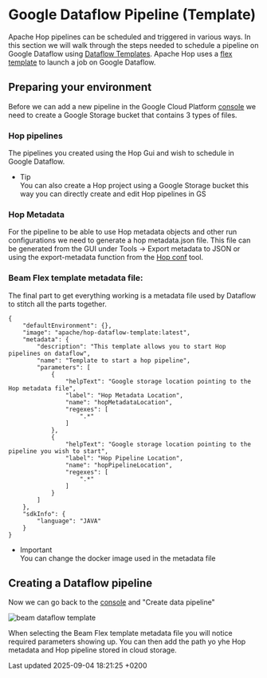 <div id="header">

# Google Dataflow Pipeline (Template)

</div>

<div id="content">

<div id="preamble">

<div class="sectionbody">

<div class="paragraph">

Apache Hop pipelines can be scheduled and triggered in various ways. In this section we will walk through the steps needed to schedule a pipeline on Google Dataflow using [Dataflow Templates](https://cloud.google.com/dataflow/docs/concepts/dataflow-templates). Apache Hop uses a [flex template](https://cloud.google.com/dataflow/docs/guides/templates/using-flex-templates) to launch a job on Google Dataflow.

</div>

</div>

</div>

<div class="sect1">

## Preparing your environment

<div class="sectionbody">

<div class="paragraph">

Before we can add a new pipeline in the Google Cloud Platform [console](https://console.cloud.google.com/dataflow/pipelines) we need to create a Google Storage bucket that contains 3 types of files.

</div>

<div class="sect2">

### Hop pipelines

<div class="paragraph">

The pipelines you created using the Hop Gui and wish to schedule in Google Dataflow.

</div>

<div class="dlist">

  - Tip  
    You can also create a Hop project using a Google Storage bucket this way you can directly create and edit Hop pipelines in GS

</div>

</div>

<div class="sect2">

### Hop Metadata

<div class="paragraph">

For the pipeline to be able to use Hop metadata objects and other run configurations we need to generate a hop metadata.json file. This file can be generated from the GUI under Tools → Export metadata to JSON or using the export-metadata function from the [Hop conf](hop-tools/hop-conf/hop-conf.smdEl1MRLN) tool.

</div>

</div>

<div class="sect2">

### Beam Flex template metadata file:

<div class="paragraph">

The final part to get everything working is a metadata file used by Dataflow to stitch all the parts together.

</div>

<div class="listingblock">

<div class="content">

``` highlight
{
    "defaultEnvironment": {},
    "image": "apache/hop-dataflow-template:latest",
    "metadata": {
        "description": "This template allows you to start Hop pipelines on dataflow",
        "name": "Template to start a hop pipeline",
        "parameters": [
            {
                "helpText": "Google storage location pointing to the Hop metadata file",
                "label": "Hop Metadata Location",
                "name": "hopMetadataLocation",
                "regexes": [
                    ".*"
                ]
            },
            {
                "helpText": "Google storage location pointing to the pipeline you wish to start",
                "label": "Hop Pipeline Location",
                "name": "hopPipelineLocation",
                "regexes": [
                    ".*"
                ]
            }
        ]
    },
    "sdkInfo": {
        "language": "JAVA"
    }
}
```

</div>

</div>

<div class="dlist">

  - Important  
    You can change the docker image used in the metadata file

</div>

</div>

</div>

</div>

<div class="sect1">

## Creating a Dataflow pipeline

<div class="sectionbody">

<div class="paragraph">

Now we can go back to the [console](https://console.cloud.google.com/dataflow/pipelines) and "Create data pipeline"

</div>

<div class="imageblock">

<div class="content">

![beam dataflow template](../assets/images/beam/beam-dataflow-template.png)

</div>

</div>

<div class="paragraph">

When selecting the Beam Flex template metadata file you will notice required parameters showing up. You can then add the path yo yhe Hop metadata and Hop pipeline stored in cloud storage.

</div>

</div>

</div>

</div>

<div id="footer">

<div id="footer-text">

Last updated 2025-09-04 18:21:25 +0200

</div>

</div>
